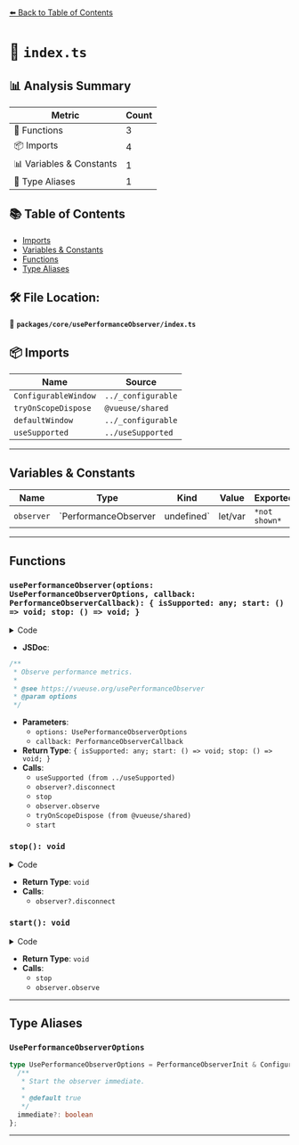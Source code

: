 [⬅️ Back to Table of Contents](../../../index.md)

# 📄 `index.ts`

## 📊 Analysis Summary

| Metric | Count |
|--------|-------|
| 🔧 Functions | 3 |
| 📦 Imports | 4 |
| 📊 Variables & Constants | 1 |
| 📑 Type Aliases | 1 |

## 📚 Table of Contents

- [Imports](#imports)
- [Variables & Constants](#variables-constants)
- [Functions](#functions)
- [Type Aliases](#type-aliases)

## 🛠️ File Location:
📂 **`packages/core/usePerformanceObserver/index.ts`**

## 📦 Imports

| Name | Source |
|------|--------|
| `ConfigurableWindow` | `../_configurable` |
| `tryOnScopeDispose` | `@vueuse/shared` |
| `defaultWindow` | `../_configurable` |
| `useSupported` | `../useSupported` |


---

## Variables & Constants

| Name | Type | Kind | Value | Exported |
|------|------|------|-------|----------|
| `observer` | `PerformanceObserver | undefined` | let/var | `*not shown*` | ✗ |


---

## Functions

### `usePerformanceObserver(options: UsePerformanceObserverOptions, callback: PerformanceObserverCallback): { isSupported: any; start: () => void; stop: () => void; }`

<details><summary>Code</summary>

```ts
export function usePerformanceObserver(options: UsePerformanceObserverOptions, callback: PerformanceObserverCallback) {
  const {
    window = defaultWindow,
    immediate = true,
    ...performanceOptions
  } = options

  const isSupported = useSupported(() => window && 'PerformanceObserver' in window)

  let observer: PerformanceObserver | undefined

  const stop = () => {
    observer?.disconnect()
  }

  const start = () => {
    if (isSupported.value) {
      stop()
      observer = new PerformanceObserver(callback)
      observer.observe(performanceOptions)
    }
  }

  tryOnScopeDispose(stop)

  if (immediate)
    start()

  return {
    isSupported,
    start,
    stop,
  }
}
```
</details>

- **JSDoc**:
```ts
/**
 * Observe performance metrics.
 *
 * @see https://vueuse.org/usePerformanceObserver
 * @param options
 */
```

- **Parameters**:
  - `options: UsePerformanceObserverOptions`
  - `callback: PerformanceObserverCallback`
- **Return Type**: `{ isSupported: any; start: () => void; stop: () => void; }`
- **Calls**:
  - `useSupported (from ../useSupported)`
  - `observer?.disconnect`
  - `stop`
  - `observer.observe`
  - `tryOnScopeDispose (from @vueuse/shared)`
  - `start`
### `stop(): void`

<details><summary>Code</summary>

```ts
() => {
    observer?.disconnect()
  }
```
</details>

- **Return Type**: `void`
- **Calls**:
  - `observer?.disconnect`
### `start(): void`

<details><summary>Code</summary>

```ts
() => {
    if (isSupported.value) {
      stop()
      observer = new PerformanceObserver(callback)
      observer.observe(performanceOptions)
    }
  }
```
</details>

- **Return Type**: `void`
- **Calls**:
  - `stop`
  - `observer.observe`

---

## Type Aliases

### `UsePerformanceObserverOptions`

```ts
type UsePerformanceObserverOptions = PerformanceObserverInit & ConfigurableWindow & {
  /**
   * Start the observer immediate.
   *
   * @default true
   */
  immediate?: boolean
};
```


---